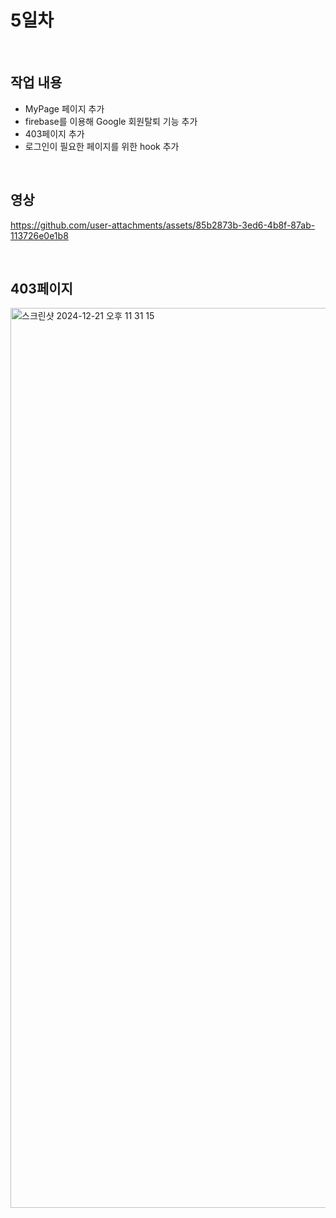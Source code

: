 # 5일차

<br/>

## 작업 내용
- MyPage 페이지 추가
- firebase를 이용해 Google 회원탈퇴 기능 추가
- 403페이지 추가
- 로그인이 필요한 페이지를 위한 hook 추가

<br/>

## 영상
https://github.com/user-attachments/assets/85b2873b-3ed6-4b8f-87ab-113726e0e1b8

<br/>

## 403페이지
<img width="1440" alt="스크린샷 2024-12-21 오후 11 31 15" src="https://github.com/user-attachments/assets/10873e82-d5f6-4bbf-99a7-df0bbeb7a385" />
